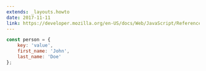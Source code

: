 ```yaml
---
extends: _layouts.howto
date: 2017-11-11
link: https://developer.mozilla.org/en-US/docs/Web/JavaScript/Reference/Global_Objects/Object
---
```



```javascript
const person = {
    key: 'value',
    first_name: 'John',
    last_name: 'Doe'
};
```

